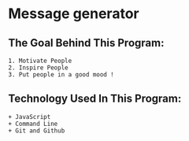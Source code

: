# Message generator

## The Goal Behind This Program:

    1. Motivate People
    2. Inspire People
    3. Put people in a good mood !

## Technology Used In This Program:
    + JavaScript
    + Command Line
    + Git and Github

